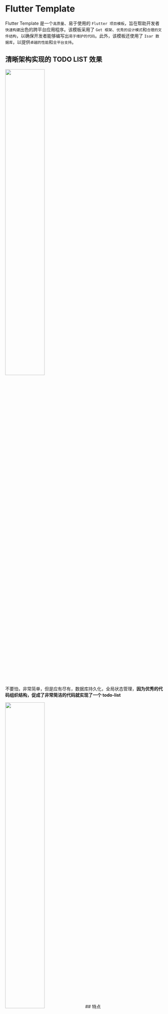 # Flutter Template

Flutter Template 是一个`高质量`、易于使用的 `Flutter 项目模板`，旨在帮助开发者`快速构建`出色的跨平台应用程序。该模板采用了 `Get 框架`、`优秀的设计模式`和`合理的文件结构`，以确保开发者能够编写出`易于维护的代码`。此外，该模板还使用了 `Isar 数据库`，以提供`卓越的性能`和`全平台支持`。

## 清晰架构实现的 TODO LIST 效果

<img src="https://github.com/bravekingzhang/flutter_template/blob/main/artificial/demo.gif"  style="width: 50%;">

不要怕，非常简单，但是应有尽有，数据库持久化，全局状态管理，**因为优秀的代码组织结构，促成了非常简洁的代码就实现了一个 todo-list**

<img src="https://github.com/bravekingzhang/flutter_template/blob/main/artificial/drawer.png"  style="width: 50%;">
## 特点

- 使用 [Get](https://pub.dev/packages/get) 框架进行状态管理、依赖注入和路由管理，简化了应用程序的开发和维护。
- 采用模块化的设计模式，使代码结构清晰、组织良好，便于扩展和维护。
- 使用 [Isar](https://pub.dev/packages/isar) 数据库，提供高性能、跨平台的数据存储和查询功能。
- 优化的文件结构，使开发者能够轻松找到和管理项目中的各个部分。
- `dio` 网络请求框架，轻松处理网络请求，支持拦截器，支持便捷的错误处理，请求重试，请求缓存等功能。
- oauth2 `flutter_web_auth_2` 登录框架，轻松实现 github 登录，支持多平台。
- 图片加载框架`extended_image`，支持加载网络图片，支持缓存图片，支持图片加载进度条，支持图片加载失败的占位图。
- 轻松替换 app 的 icon。
- 包含一些预构建的组件和页面，以帮助开发者快速开始构建应用程序。
- 开箱即用，开发者只需要关注业务即可。
- 多语言的支持。
- 主题设置的支持。
- 灵活扩展的设置页

## 项目结构

项目中，TodoList 应用程序的结构如下所示：

```shell
➜  lib git:(main) ✗ tree -L 2
.
├── components
│   ├── add_todo_dialog.dart
│   ├── code_wrapper.dart
│   ├── latex.dart
│   ├── markdown.dart
│   ├── todo_item.dart
│   └── user
├── controller
│   ├── settings.dart
│   ├── todo.dart
│   └── user.dart
├── i18n
│   └── translations.dart
├── main.dart
├── models
│   ├── github_user.dart
│   ├── todo.dart
│   └── todo.g.dart
├── pages
│   ├── home.dart
│   ├── settings.dart
│   ├── todo_list.dart
│   └── unknown.dart
├── repository
│   ├── todo_repository.dart
│   └── user_repository.dart
├── routes.dart
└── service
    └── http_service.dart
```

- `components\` 放置了一些预构建的组件，以帮助开发者快速开始构建应用程序。
- `service\` 放置应用程序的服务，如网络请求服务等等。
- `controller\` 放置了一些控制器，可以参考 [Get](https://pub.dev/packages/get)。 如何写 controller，来实现全局数据管理
- `repository\` 放置了一些数据仓库，如数据库存操作，网络操作等等，主要是处理数据的逻辑。
- `pages\` 放置了一些页面，如首页、设置页面等，其他页面放置在此。
- `i18n` 放置了一些国际化资源，以帮助开发者快速构建支持国际化的语言包。
- `models\` 放置了一些数据模型，如 Todo 模型等。
- `routes.dart` 定义了应用程序的路由。
- `main.dart` 是应用程序的入口文件，包括主题配置，多语言配置，基本不需要修改这里。

## 快速开始

要开始使用 Flutter Template，请按照以下步骤操作：

1. 克隆此仓库：

```

git clone https://github.com/bravekingzhang/flutter_template.git

```

or 直接点我的项目的 `Use this template` button，直接通过这个模板创建一个自己的项目。

2. 进入项目目录：

```

cd flutter_template

```

3. 获取依赖项：

```

flutter pub get

```

4. 运行项目：

```

flutter run

```

现在，你已经成功运行了 Flutter Template，并可以开始构建你的应用程序。

## 项目配置

修改项目名字，请到项目的根目录下执行，**请注意 flutter 项目命名规范**，因为会体现在包名中，所以尽量取类似这样的名字 `flutter_app`,`todo_list`,`leetcode`

```shell
./rename_project.sh your_project_name
```

## 贡献

我们欢迎任何形式的贡献！如果你有任何建议、问题或需求，请随时提交 [Issue](https://github.com/bravekingzhang/flutter_template/issues) 或 [Pull Request](https://github.com/bravekingzhang/flutter_template/pulls)。

## 许可证

本项目采用 [MIT 许可证](https://github.com/bravekingzhang/flutter_template/blob/main/LICENSE)。

```

```
